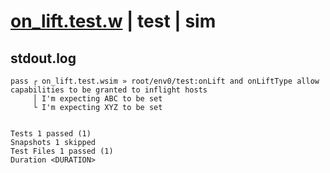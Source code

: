 # [on_lift.test.w](../../../../../examples/tests/valid/on_lift.test.w) | test | sim

## stdout.log
```log
pass ┌ on_lift.test.wsim » root/env0/test:onLift and onLiftType allow capabilities to be granted to inflight hosts
     │ I'm expecting ABC to be set
     └ I'm expecting XYZ to be set
 
 
Tests 1 passed (1)
Snapshots 1 skipped
Test Files 1 passed (1)
Duration <DURATION>
```

